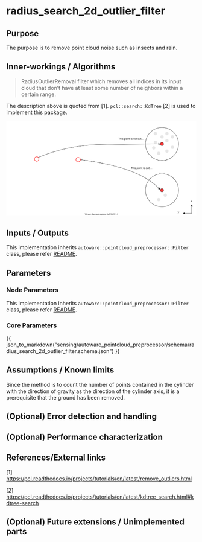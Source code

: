 # radius_search_2d_outlier_filter

## Purpose

The purpose is to remove point cloud noise such as insects and rain.

## Inner-workings / Algorithms

> RadiusOutlierRemoval filter which removes all indices in its input cloud that don’t have at least some number of neighbors within a certain range.

The description above is quoted from [1]. `pcl::search::KdTree` [2] is used to implement this package.

![radius_search_2d_outlier_filter_picture](./image/outlier_filter-radius_search_2d.drawio.svg)

## Inputs / Outputs

This implementation inherits `autoware::pointcloud_preprocessor::Filter` class, please refer [README](../README.md).

## Parameters

### Node Parameters

This implementation inherits `autoware::pointcloud_preprocessor::Filter` class, please refer [README](../README.md).

### Core Parameters

{{ json_to_markdown("sensing/autoware_pointcloud_preprocessor/schema/radius_search_2d_outlier_filter.schema.json") }}

## Assumptions / Known limits

Since the method is to count the number of points contained in the cylinder with the direction of gravity as the direction of the cylinder axis, it is a prerequisite that the ground has been removed.

## (Optional) Error detection and handling

## (Optional) Performance characterization

## References/External links

[1] <https://pcl.readthedocs.io/projects/tutorials/en/latest/remove_outliers.html>

[2] <https://pcl.readthedocs.io/projects/tutorials/en/latest/kdtree_search.html#kdtree-search>

## (Optional) Future extensions / Unimplemented parts
